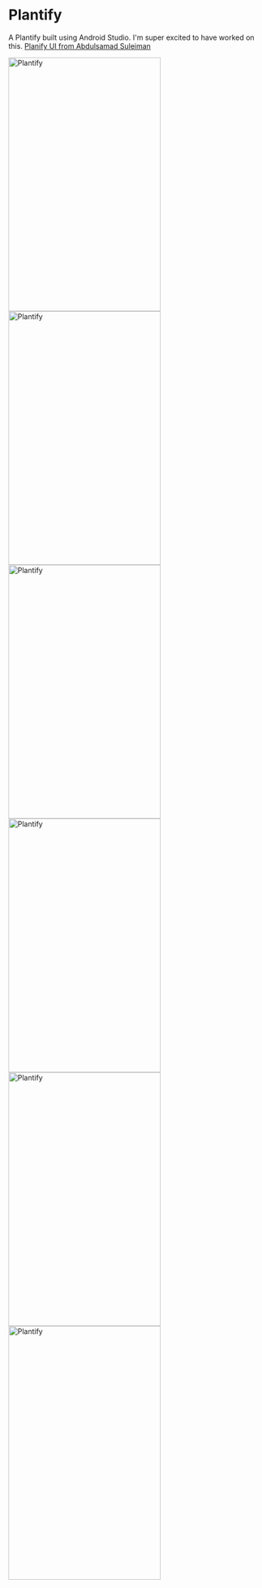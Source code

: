 Plantify
===============

A Plantify  built using Android Studio. I'm super excited to have worked on this.
[Planify UI from 
Abdulsamad Suleiman](https://github.com/abdulsamadola) 

<img src="https://raw.github.com/abdulsamadola/Plantify/screenshots/master/screenshot1.png" width="300" height="500" alt="Plantify"/>
<img src="https://raw.github.com/abdulsamadola/Plantify/screenshots/master/screenshot2.png" width="300" height="500" alt="Plantify"/>
<img src="https://raw.github.com/abdulsamadola/Plantify/screenshots/master/screenshot3.png" width="300" height="500" alt="Plantify"/>
<img src="https://raw.github.com/abdulsamadola/Plantify/screenshots/master/screenshot4.png" width="300" height="500" alt="Plantify"/>
<img src="https://raw.github.com/abdulsamadola/Plantify/screenshots/master/screenshot5.png" width="300" height="500" alt="Plantify"/>
<img src="https://raw.github.com/abdulsamadola/Plantify/screenshots/master/screenshot6.png" width="300" height="500" alt="Plantify"/>
